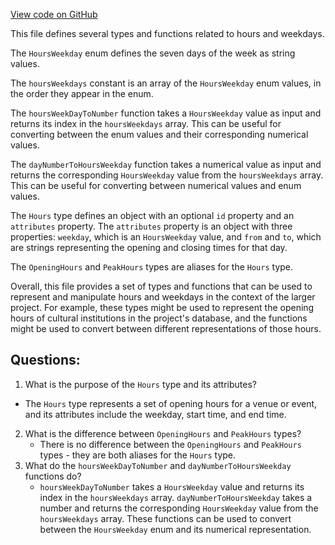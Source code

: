 [View code on GitHub](https://github.com/technologiestiftung/kulturdaten-frontend/blob/master/lib/api/types/hours.ts)

This file defines several types and functions related to hours and weekdays. 

The `HoursWeekday` enum defines the seven days of the week as string values. 

The `hoursWeekdays` constant is an array of the `HoursWeekday` enum values, in the order they appear in the enum. 

The `hoursWeekDayToNumber` function takes a `HoursWeekday` value as input and returns its index in the `hoursWeekdays` array. This can be useful for converting between the enum values and their corresponding numerical values. 

The `dayNumberToHoursWeekday` function takes a numerical value as input and returns the corresponding `HoursWeekday` value from the `hoursWeekdays` array. This can be useful for converting between numerical values and enum values. 

The `Hours` type defines an object with an optional `id` property and an `attributes` property. The `attributes` property is an object with three properties: `weekday`, which is an `HoursWeekday` value, and `from` and `to`, which are strings representing the opening and closing times for that day. 

The `OpeningHours` and `PeakHours` types are aliases for the `Hours` type. 

Overall, this file provides a set of types and functions that can be used to represent and manipulate hours and weekdays in the context of the larger project. For example, these types might be used to represent the opening hours of cultural institutions in the project's database, and the functions might be used to convert between different representations of those hours.
## Questions: 
 1. What is the purpose of the `Hours` type and its attributes?
   - The `Hours` type represents a set of opening hours for a venue or event, and its attributes include the weekday, start time, and end time.
2. What is the difference between `OpeningHours` and `PeakHours` types?
   - There is no difference between the `OpeningHours` and `PeakHours` types - they are both aliases for the `Hours` type.
3. What do the `hoursWeekDayToNumber` and `dayNumberToHoursWeekday` functions do?
   - `hoursWeekDayToNumber` takes a `HoursWeekday` value and returns its index in the `hoursWeekdays` array. `dayNumberToHoursWeekday` takes a number and returns the corresponding `HoursWeekday` value from the `hoursWeekdays` array. These functions can be used to convert between the `HoursWeekday` enum and its numerical representation.